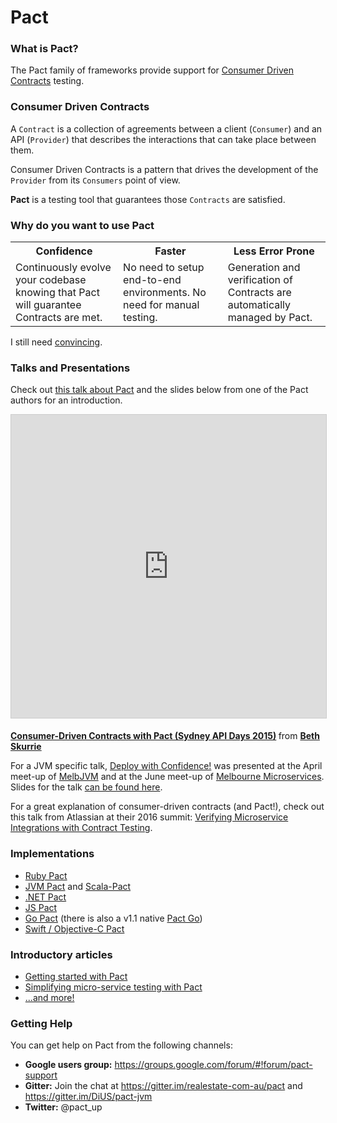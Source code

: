 # Pact

### What is Pact?

The Pact family of frameworks provide support for [Consumer Driven Contracts](http://martinfowler.com/articles/consumerDrivenContracts.html) testing.

### Consumer Driven Contracts
A `Contract` is a collection of agreements between a client (`Consumer`) and an API (`Provider`) that describes the interactions that can take place between them.

Consumer Driven Contracts is a pattern that drives the development of the `Provider` from its `Consumers` point of view.

**Pact** is a testing tool that guarantees those `Contracts` are satisfied.

### Why do you want to use Pact

<table>
  <tr>
    <th>Confidence</th>
    <th>Faster</th>
    <th>Less Error Prone</th>
  </tr>
  <tr>
    <td>
    Continuously evolve your codebase knowing that Pact will guarantee Contracts are met.
    </td>
    <td>
    No need to setup end-to-end environments. No need for manual testing.</td>
    <td>
    Generation and verification of Contracts are automatically managed by Pact.
    </td>
  </tr>
</table>

I still need [convincing](faq/convinceme.html).

### Talks and Presentations

Check out [this talk about Pact](http://www.infoq.com/presentations/pact) and the slides below from one of the Pact authors for an introduction.
<p style="text-align: center;">
<iframe src="https://www.slideshare.net/slideshow/embed_code/key/f4e6DF51EttgzJ" width="595" height="485" frameborder="0" marginwidth="0" marginheight="0" scrolling="no" style="border:1px solid #CCC; border-width:1px; margin-bottom:5px; max-width: 100%;" allowfullscreen> </iframe> <div style="margin-bottom:5px"> <strong> <a href="http://www.slideshare.net/bethesque/pact-44565612" title="Consumer-Driven Contracts with Pact (Sydney API Days 2015)" target="_blank">Consumer-Driven Contracts with Pact (Sydney API Days 2015)</a> </strong> from <strong><a target="_blank" href="http://www.slideshare.net/bethesque">Beth Skurrie</a></strong> </div>
</p>

For a JVM specific talk, [Deploy with Confidence!](https://www.youtube.com/watch?v=h-79QmIV824) was presented at the April meet-up of [MelbJVM](http://www.meetup.com/en-AU/Melbourne-Java-JVM-Users-Group/) and at the June meet-up of
[Melbourne Microservices](http://www.meetup.com/en-AU/Melbourne-Microservices/). Slides for the talk [can be found here](media/Pact%20-%20Deploy%20with%20Confidence!.pdf).

For a great explanation of consumer-driven contracts (and Pact!), check out this talk from Atlassian at their 2016 summit: [Verifying Microservice Integrations with Contract Testing](https://www.youtube.com/watch?v=-6x6XBDf9sQ&feature=youtu.be).

### Implementations
- [Ruby Pact](https://github.com/realestate-com-au/pact)
- [JVM Pact](https://github.com/DiUS/pact-jvm) and [Scala-Pact](https://github.com/ITV/scala-pact)
- [.NET Pact](https://github.com/SEEK-Jobs/pact-net)
- [JS Pact](https://github.com/DiUS/pact-consumer-js-dsl)
- [Go Pact](https://github.com/pact-foundation/pact-go) (there is also a v1.1 native [Pact Go](https://github.com/SEEK-Jobs/pact-go))
- [Swift / Objective-C Pact](https://github.com/DiUS/pact-consumer-swift)


### Introductory articles

* [Getting started with Pact](http://dius.com.au/2016/02/03/microservices-pact/)
* [Simplifying micro-service testing with Pact](http://dius.com.au/2014/05/19/simplifying-micro-service-testing-with-pacts/)
* [...and more!](https://github.com/realestate-com-au/pact/wiki/News,-blogs,-videos-and-articles)


### Getting Help
You can get help on Pact from the following channels:

* **Google users group:** https://groups.google.com/forum/#!forum/pact-support
* **Gitter:** Join the chat at https://gitter.im/realestate-com-au/pact and https://gitter.im/DiUS/pact-jvm
* **Twitter:** @pact_up
